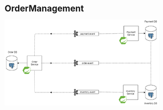 # OrderManagement

![](https://github.com/cancinar/ordermanagement/blob/master/arch-diagram.png?raw=true)
